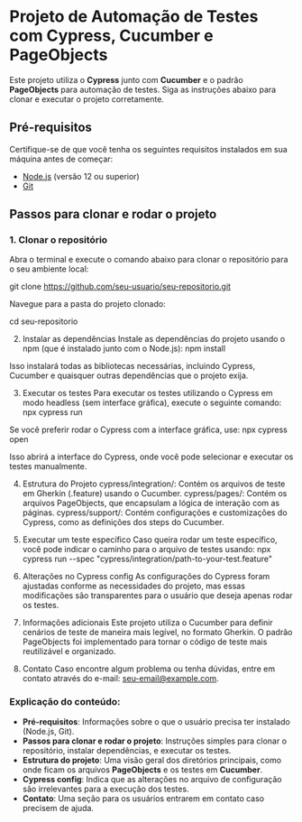 # Projeto de Automação de Testes com Cypress, Cucumber e PageObjects

Este projeto utiliza o **Cypress** junto com **Cucumber** e o padrão **PageObjects** para automação de testes. Siga as instruções abaixo para clonar e executar o projeto corretamente.

## Pré-requisitos

Certifique-se de que você tenha os seguintes requisitos instalados em sua máquina antes de começar:

- [Node.js](https://nodejs.org/) (versão 12 ou superior)
- [Git](https://git-scm.com/)

## Passos para clonar e rodar o projeto

### 1. Clonar o repositório

Abra o terminal e execute o comando abaixo para clonar o repositório para o seu ambiente local:


git clone https://github.com/seu-usuario/seu-repositorio.git

Navegue para a pasta do projeto clonado:

cd seu-repositorio


2. Instalar as dependências
Instale as dependências do projeto usando o npm (que é instalado junto com o Node.js):
npm install

Isso instalará todas as bibliotecas necessárias, incluindo Cypress, Cucumber e quaisquer outras dependências que o projeto exija.

3. Executar os testes
Para executar os testes utilizando o Cypress em modo headless (sem interface gráfica), execute o seguinte comando:
npx cypress run

Se você preferir rodar o Cypress com a interface gráfica, use:
npx cypress open

Isso abrirá a interface do Cypress, onde você pode selecionar e executar os testes manualmente.

4. Estrutura do Projeto
cypress/integration/: Contém os arquivos de teste em Gherkin (.feature) usando o Cucumber.
cypress/pages/: Contém os arquivos PageObjects, que encapsulam a lógica de interação com as páginas.
cypress/support/: Contém configurações e customizações do Cypress, como as definições dos steps do Cucumber.

5. Executar um teste específico
Caso queira rodar um teste específico, você pode indicar o caminho para o arquivo de testes usando:
npx cypress run --spec "cypress/integration/path-to-your-test.feature"

6. Alterações no Cypress config
As configurações do Cypress foram ajustadas conforme as necessidades do projeto, mas essas modificações são transparentes para o usuário que deseja apenas rodar os testes.

7. Informações adicionais
Este projeto utiliza o Cucumber para definir cenários de teste de maneira mais legível, no formato Gherkin.
O padrão PageObjects foi implementado para tornar o código de teste mais reutilizável e organizado.

8. Contato
Caso encontre algum problema ou tenha dúvidas, entre em contato através do e-mail: seu-email@example.com.


### Explicação do conteúdo:

- **Pré-requisitos**: Informações sobre o que o usuário precisa ter instalado (Node.js, Git).
- **Passos para clonar e rodar o projeto**: Instruções simples para clonar o repositório, instalar dependências, e executar os testes.
- **Estrutura do projeto**: Uma visão geral dos diretórios principais, como onde ficam os arquivos **PageObjects** e os testes em **Cucumber**.
- **Cypress config**: Indica que as alterações no arquivo de configuração são irrelevantes para a execução dos testes.
- **Contato**: Uma seção para os usuários entrarem em contato caso precisem de ajuda.


